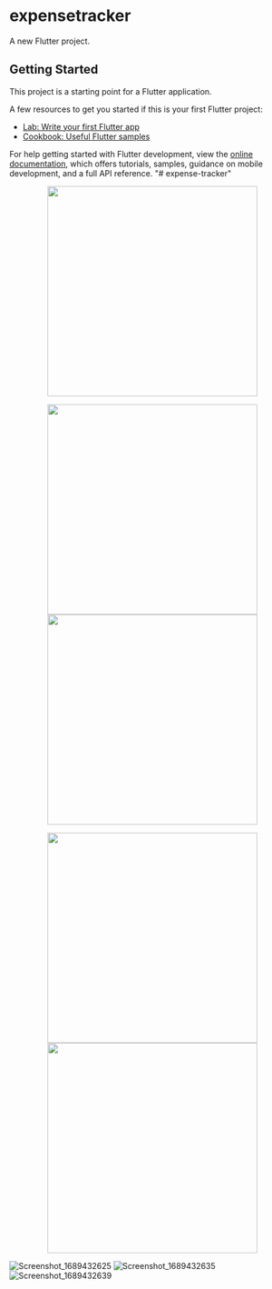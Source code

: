 # expensetracker

A new Flutter project.

## Getting Started

This project is a starting point for a Flutter application.

A few resources to get you started if this is your first Flutter project:

- [Lab: Write your first Flutter app](https://docs.flutter.dev/get-started/codelab)
- [Cookbook: Useful Flutter samples](https://docs.flutter.dev/cookbook)

For help getting started with Flutter development, view the
[online documentation](https://docs.flutter.dev/), which offers tutorials,
samples, guidance on mobile development, and a full API reference.
"# expense-tracker" 


<p align="center"><img src="https://github.com/Asem130/expense-tracker/assets/97855100/4f95c2d1-c018-490d-a078-330e97b0a65b" width="370" >
  
</p>

<p align="center"><img src="https://github.com/Asem130/expense-tracker/assets/97855100/1c6138c3-8d8c-422d-b543-3f77d6cdfa0c" width="370" >
<img src="https://github.com/Asem130/expense-tracker/assets/97855100/4660bf2d-ff38-47e7-a999-ddb4140ef88c)" width="370" >
  
</p>
</p>
<p align="center"><img src="https://github.com/Asem130/expense-tracker/assets/97855100/c15db224-e591-49ba-9605-db20d6aa6efb" width="370" >
<img src="https://github.com/Asem130/expense-tracker/assets/97855100/03330380-fc88-4196-9400-972f95535e2e" width="370" >
  
</p>



![Screenshot_1689432625](https://github.com/Asem130/expense-tracker/assets/97855100/a61732af-878b-4933-b227-4267833bde0a)
![Screenshot_1689432635](https://github.com/Asem130/expense-tracker/assets/97855100/e0313475-c221-4f29-9caa-a69ab680b481)
![Screenshot_1689432639](https://github.com/Asem130/expense-tracker/assets/97855100/25756b69-e4bf-4b8a-a280-f8e636cb8439)

